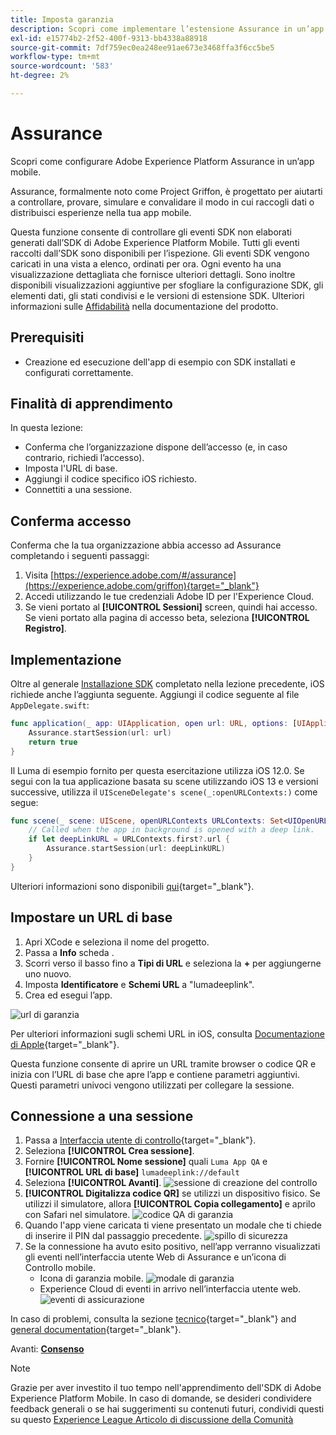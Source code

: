 ```yaml
---
title: Imposta garanzia
description: Scopri come implementare l’estensione Assurance in un’app mobile.
exl-id: e15774b2-2f52-400f-9313-bb4338a88918
source-git-commit: 7df759ec0ea248ee91ae673e3468ffa3f6cc5be5
workflow-type: tm+mt
source-wordcount: '583'
ht-degree: 2%

---
```


# Assurance

Scopri come configurare Adobe Experience Platform Assurance in un’app mobile.

Assurance, formalmente noto come Project Griffon, è progettato per aiutarti a controllare, provare, simulare e convalidare il modo in cui raccogli dati o distribuisci esperienze nella tua app mobile.

Questa funzione consente di controllare gli eventi SDK non elaborati generati dall’SDK di Adobe Experience Platform Mobile. Tutti gli eventi raccolti dall’SDK sono disponibili per l’ispezione. Gli eventi SDK vengono caricati in una vista a elenco, ordinati per ora. Ogni evento ha una visualizzazione dettagliata che fornisce ulteriori dettagli. Sono inoltre disponibili visualizzazioni aggiuntive per sfogliare la configurazione SDK, gli elementi dati, gli stati condivisi e le versioni di estensione SDK. Ulteriori informazioni sulle [Affidabilità](https://aep-sdks.gitbook.io/docs/foundation-extensions/adobe-experience-platform-assurance) nella documentazione del prodotto.


## Prerequisiti

* Creazione ed esecuzione dell&#39;app di esempio con SDK installati e configurati correttamente.

## Finalità di apprendimento

In questa lezione:

* Conferma che l’organizzazione dispone dell’accesso (e, in caso contrario, richiedi l’accesso).
* Imposta l&#39;URL di base.
* Aggiungi il codice specifico iOS richiesto.
* Connettiti a una sessione.

## Conferma accesso

Conferma che la tua organizzazione abbia accesso ad Assurance completando i seguenti passaggi:

1. Visita [https://experience.adobe.com/#/assurance](https://experience.adobe.com/griffon){target="_blank"}
1. Accedi utilizzando le tue credenziali Adobe ID per l&#39;Experience Cloud.
1. Se vieni portato al **[!UICONTROL Sessioni]** screen, quindi hai accesso. Se vieni portato alla pagina di accesso beta, seleziona **[!UICONTROL Registro]**.

## Implementazione

Oltre al generale [Installazione SDK](install-sdks.md) completato nella lezione precedente, iOS richiede anche l’aggiunta seguente. Aggiungi il codice seguente al file `AppDelegate.swift`:

```swift
func application(_ app: UIApplication, open url: URL, options: [UIApplication.OpenURLOptionsKey: Any] = [:]) -> Bool {
    Assurance.startSession(url: url)
    return true
}
```

Il Luma di esempio fornito per questa esercitazione utilizza iOS 12.0. Se segui con la tua applicazione basata su scene utilizzando iOS 13 e versioni successive, utilizza il `UISceneDelegate's scene(_:openURLContexts:)` come segue:

```swift
func scene(_ scene: UIScene, openURLContexts URLContexts: Set<UIOpenURLContext>) {
    // Called when the app in background is opened with a deep link.
    if let deepLinkURL = URLContexts.first?.url {
        Assurance.startSession(url: deepLinkURL)
    }
}
```

Ulteriori informazioni sono disponibili [qui](https://aep-sdks.gitbook.io/docs/foundation-extensions/adobe-experience-platform-assurance#implement-aep-assurance-session-start-apis-ios-only){target="_blank"}.

## Impostare un URL di base

1. Apri XCode e seleziona il nome del progetto.
1. Passa a **Info** scheda .
1. Scorri verso il basso fino a **Tipi di URL** e seleziona la **+** per aggiungerne uno nuovo.
1. Imposta **Identificatore** e **Schemi URL** a &quot;lumadeeplink&quot;.
1. Crea ed esegui l’app.

![url di garanzia](assets/mobile-assurance-url-type.png)

Per ulteriori informazioni sugli schemi URL in iOS, consulta [Documentazione di Apple](https://developer.apple.com/documentation/xcode/defining-a-custom-url-scheme-for-your-app){target="_blank"}.

Questa funzione consente di aprire un URL tramite browser o codice QR e inizia con l’URL di base che apre l’app e contiene parametri aggiuntivi. Questi parametri univoci vengono utilizzati per collegare la sessione.

## Connessione a una sessione

1. Passa a [Interfaccia utente di controllo](https://experience.adobe.com/griffon){target="_blank"}.
1. Seleziona **[!UICONTROL Crea sessione]**.
1. Fornire **[!UICONTROL Nome sessione]** quali `Luma App QA` e **[!UICONTROL URL di base]** `lumadeeplink://default`
1. Seleziona **[!UICONTROL Avanti]**.
   ![sessione di creazione del controllo](assets/mobile-assurance-create-session.png)
1. **[!UICONTROL Digitalizza codice QR]** se utilizzi un dispositivo fisico. Se utilizzi il simulatore, allora **[!UICONTROL Copia collegamento]** e aprilo con Safari nel simulatore.
   ![codice QA di garanzia](assets/mobile-assurance-qr-code.png)
1. Quando l&#39;app viene caricata ti viene presentato un modale che ti chiede di inserire il PIN dal passaggio precedente.
   ![spillo di sicurezza](assets/mobile-assurance-enter-pin.png)
1. Se la connessione ha avuto esito positivo, nell’app verranno visualizzati gli eventi nell’interfaccia utente Web di Assurance e un’icona di Controllo mobile.
   * Icona di garanzia mobile.
      ![modale di garanzia](assets/mobile-assurance-modal.png)
   * Experience Cloud di eventi in arrivo nell’interfaccia utente web.
      ![eventi di assicurazione](assets/mobile-assurance-events.png)

In caso di problemi, consulta la sezione [tecnico](https://aep-sdks.gitbook.io/docs/foundation-extensions/adobe-experience-platform-assurance){target="_blank"} and [general documentation](https://aep-sdks.gitbook.io/docs/beta/project-griffon){target="_blank"}.

Avanti: **[Consenso](consent.md)**

>[!NOTE]
>
>Grazie per aver investito il tuo tempo nell&#39;apprendimento dell&#39;SDK di Adobe Experience Platform Mobile. In caso di domande, se desideri condividere feedback generali o se hai suggerimenti su contenuti futuri, condividi questi su questo [Experience League Articolo di discussione della Comunità](https://experienceleaguecommunities.adobe.com/t5/adobe-experience-platform-launch/tutorial-discussion-implement-adobe-experience-cloud-in-mobile/td-p/443796)
